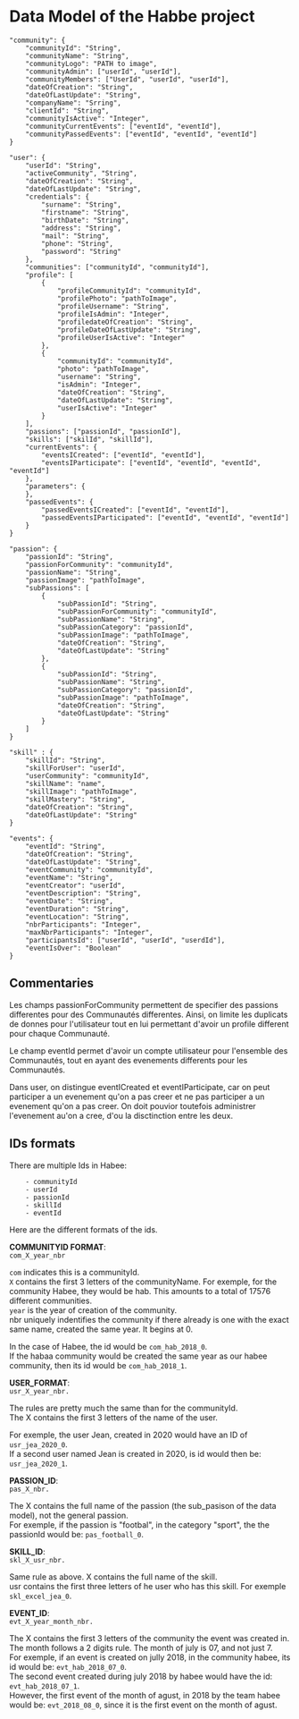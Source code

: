 # Data Model of the Habbe project
```
"community": {
	"communityId": "String",
	"communityName": "String",
	"communityLogo": "PATH to image",
	"communityAdmin": ["userId", "userId"],
	"communityMembers": ["UserId", "userId", "userId"],
	"dateOfCreation": "String",
	"dateOfLastUpdate": "String",
	"companyName": "Srring",
	"clientId": "String",
	"communityIsActive": "Integer",
	"communityCurrentEvents": ["eventId", "eventId"],
	"communityPassedEvents": ["eventId", "eventId", "eventId"]
}

"user": {
	"userId": "String",
	"activeCommunity", "String",
	"dateOfCreation": "String",
	"dateOfLastUpdate": "String",
	"credentials": {
		"surname": "String",
		"firstname": "String",
		"birthDate": "String",
		"address": "String",
		"mail": "String",
		"phone": "String",
		"password": "String"
	},
	"communities": ["communityId", "communityId"],
	"profile": [
		{
			"profileCommunityId": "communityId",
			"profilePhoto": "pathToImage",
			"profileUsername": "String",
			"profileIsAdmin": "Integer",
			"profiledateOfCreation": "String",
			"profileDateOfLastUpdate": "String",
			"profileUserIsActive": "Integer"
		},
		{
			"communityId": "communityId",
			"photo": "pathToImage",
			"username": "String",
			"isAdmin": "Integer",
			"dateOfCreation": "String",
			"dateOfLastUpdate": "String",
			"userIsActive": "Integer"
		}
	],
	"passions": ["passionId", "passionId"],
	"skills": ["skilId", "skillId"],
	"currentEvents": {
		"eventsICreated": ["eventId", "eventId"],
		"eventsIParticipate": ["eventId", "eventId", "eventId", "eventId"]
	},
	"parameters": {
	},
	"passedEvents": {
		"passedEventsICreated": ["eventId", "eventId"],
		"passedEventsIParticipated": ["eventId", "eventId", "eventId"]
	}
}

"passion": {
	"passionId": "String",
	"passionForCommunity": "communityId",
	"passionName": "String",
	"passionImage": "pathToImage",
	"subPassions": [
		{
			"subPassionId": "String",
			"subPassionForCommunity": "communityId",
			"subPassionName": "String",
			"subPassionCategory": "passionId",
			"subPassionImage": "pathToImage",
			"dateOfCreation": "String",
			"dateOfLastUpdate": "String"
		},
		{
			"subPassionId": "String",
			"subPassionName": "String",
			"subPassionCategory": "passionId",
			"subPassionImage": "pathToImage",
			"dateOfCreation": "String",
			"dateOfLastUpdate": "String"
		}
	]
}

"skill" : {
	"skillId": "String",
	"skillForUser": "userId",
	"userCommunity": "communityId",
	"skillName": "name",
	"skillImage": "pathToImage",
	"skillMastery": "String",
	"dateOfCreation": "String",
	"dateOfLastUpdate": "String"
}

"events": {
	"eventId": "String",
	"dateOfCreation": "String",
	"dateOfLastUpdate": "String",
	"eventCommunity": "communityId",
	"eventName": "String",
	"eventCreator": "userId",
	"eventDescription": "String",
	"eventDate": "String",
	"eventDuration": "String",
	"eventLocation": "String",
	"nbrParticipants": "Integer",
	"maxNbrParticipants": "Integer",
	"participantsId": ["userId", "userId", "userdId"],
	"eventIsOver": "Boolean"
}
```

## Commentaries
Les champs passionForCommunity permettent de specifier des passions differentes
pour des Communautés differentes. Ainsi, on limite les duplicats de donnes pour
l'utilisateur tout en lui permettant d'avoir un profile different pour chaque 
Communauté.

Le champ eventId permet d'avoir un compte utilisateur pour l'ensemble des
Communautés, tout en ayant des evenements differents pour les Communautés.

Dans user, on distingue eventICreated et eventIParticipate, car on peut participer
a un evenement qu'on a pas creer et ne pas participer a un evenement qu'on a pas
creer. On doit pouvior toutefois administrer l'evenement au'on a cree, d'ou la
disctinction entre les deux.

## IDs formats

There are multiple Ids in Habee:  
```
	- communityId
	- userId
	- passionId
	- skillId
	- eventId
```
  
Here are the different formats of the ids.
  
__COMMUNITYID FORMAT__:  
`com_X_year_nbr`
  
`com` indicates this is a communityId.  
`X` contains the first 3 letters of the communityName. For exemple, for the community Habee, they would be hab. This amounts to a total of 17576 different communities.  
`year` is the year of creation of the community.  
nbr uniquely indentifies the community if there already is one with the exact same name, created the same year. It begins at 0.  
  
In the case of Habee, the id would be `com_hab_2018_0`.  
If the habaa community would be created the same year as our habee community, then its id would be `com_hab_2018_1`.  
  
__USER_FORMAT__:  
`usr_X_year_nbr.`  
  
The rules are pretty much the same than for the communityId.  
The X contains the first 3 letters of the name of the user.  
  
For exemple, the user Jean, created in 2020 would have an ID of `usr_jea_2020_0`.  
If a second user named Jean is created in 2020, is id would then be: `usr_jea_2020_1`.
  
__PASSION_ID__:  
`pas_X_nbr.`  
  
The X contains the full name of the passion (the sub_pasison of the data model), not the general passion.  
For exemple, if the passion is "footbal", in the category "sport", the the passionId would be: `pas_football_0`.  
  
__SKILL_ID__:  
`skl_X_usr_nbr.`
  
Same rule as above. X contains the full name of the skill.  
usr contains the first three letters of he user who has this skill.
For exemple `skl_excel_jea_0`.
  
__EVENT_ID__:  
`evt_X_year_month_nbr.`  
  
The X contains the first 3 letters of the community the event was created in.  
The month follows a 2 digits rule. The month of july is 07, and not just 7.  
For exemple, if an event is created on jully 2018, in the community habee, its id would be: `evt_hab_2018_07_0`.  
The second event created during july 2018 by habee would have the id: `evt_hab_2018_07_1`.  
However, the first event of the month of agust, in 2018 by the team habee would be: `evt_2018_08_0`, since it is the first event on the month of agust.  
